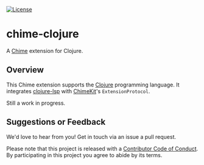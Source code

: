 [![License][license badge]][license]

# chime-clojure
A [Chime][chime] extension for Clojure.

## Overview

This Chime extension supports the [Clojure][clojure] programming language. It integrates [clojure-lsp][clojure-lsp] with [ChimeKit][chimekit]'s `ExtensionProtocol`.

Still a work in progress.

## Suggestions or Feedback

We'd love to hear from you! Get in touch via an issue a pull request.

Please note that this project is released with a [Contributor Code of Conduct](CODE_OF_CONDUCT.md). By participating in this project you agree to abide by its terms.

[license]: https://opensource.org/licenses/BSD-3-Clause
[license badge]: https://img.shields.io/github/license/ChimeHQ/chime-clojure
[chime]: https://www.chimehq.com
[clojure]: https://www.clojure.org
[clojure-lsp]: https://clojure-lsp.io
[chimekit]: https://github.com/ChimeHQ/ChimeKit
